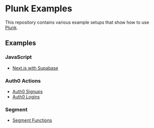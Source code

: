 # Plunk Examples
This repository contains various example setups that show how to use [Plunk](https://www.useplunk.com).

## Examples
### JavaScript
- [Next.js with Supabase](/next-supabase)

### Auth0 Actions
- [Auth0 Signups](/auth0-signups)
- [Auth0 Logins](/auth0-logins)

### Segment
- [Segment Functions](/segment-functions)